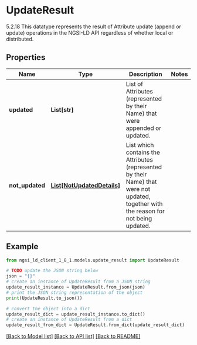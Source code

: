 # UpdateResult

5.2.18 This datatype represents the result of Attribute update (append or update) operations in the NGSI-LD API regardless of whether local or distributed. 

## Properties

Name | Type | Description | Notes
------------ | ------------- | ------------- | -------------
**updated** | **List[str]** | List of Attributes (represented by their Name) that were appended or updated.  | 
**not_updated** | [**List[NotUpdatedDetails]**](NotUpdatedDetails.md) | List which contains the Attributes (represented by their Name) that were not updated, together with the reason for not being updated.  | 

## Example

```python
from ngsi_ld_client_1_8_1.models.update_result import UpdateResult

# TODO update the JSON string below
json = "{}"
# create an instance of UpdateResult from a JSON string
update_result_instance = UpdateResult.from_json(json)
# print the JSON string representation of the object
print(UpdateResult.to_json())

# convert the object into a dict
update_result_dict = update_result_instance.to_dict()
# create an instance of UpdateResult from a dict
update_result_from_dict = UpdateResult.from_dict(update_result_dict)
```
[[Back to Model list]](../README.md#documentation-for-models) [[Back to API list]](../README.md#documentation-for-api-endpoints) [[Back to README]](../README.md)


